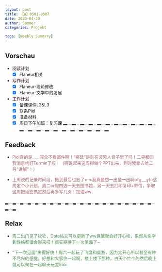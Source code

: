 ```yaml
---
layout: post
title: 【W】0501-0507
date: 2023-04-30
author: Sommer
categories: Projekt

tags: [Weekly Summary]
--- 
```


## Vorschau

- <font style="background:#fcf2f4">阅读计划</font>
  - [x] Flaneur相关
- <font style="background:#fcf2f4">写作计划</font>
  - [x] Flaneur-理论修改
  - [x] Flaneur-文学中的发展
- <font style="background:#fcf2f4">工作计划</font>
  - [x] 备课课件L2&L3
  - [x] 联系Piel
  - [x] 准备材料
  - [x] 周日下午加班：复习课
▂﹍▂﹍▂﹍▂﹍▂﹍▂﹍▂﹍▂﹍▂﹍▂﹍▂﹍▂﹍▂﹍▂﹍▂﹍▂﹍▂﹍▂﹍▂﹍▂﹍▂﹍▂

## Feedback

- <font style="color:#a66870">Piel真的是……完全不看邮件啊！“拖延”是刻在波恩人骨子里了吗！二导都回我消息约好Termin了哎！（啊说起来这周得做个PPT出来，到时候拿去给二导“讲解”！）</font>

- <font style="color:#a66870">上周说的记录时间段，拖到最后也忘了=-=我真是想一出是一出啊o(╥﹏╥)o这周定个小计划，周二or周四选一天去图书馆，另一天去打印复印+寄信，争取这周把延签搞定然后再多写几页！加油ww</font>


▂﹍▂﹍▂﹍▂﹍▂﹍▂﹍▂﹍▂﹍▂﹍▂﹍▂﹍▂﹍▂﹍▂﹍▂﹍▂﹍▂﹍▂﹍▂﹍▂﹍▂﹍▂

## Relax

- <font style="color:#56925A">周二出门见了钦钦，Date帖又可以更新了ww巨蟹聚会好开心哇，果然从名字到性格都很合得来哎！疯狂期待下一次见面了~</font><br>

- <font style="color:#56925A">“下一次见面”来得好快！周六一起玩了飞盘和桌游，因为太开心所以甚至有种不尽兴的感觉。好想和大家住一起啊，楼上楼下那种，白天个忙个的然后晚上就可以聚在一起聊天玩耍555</font><br>